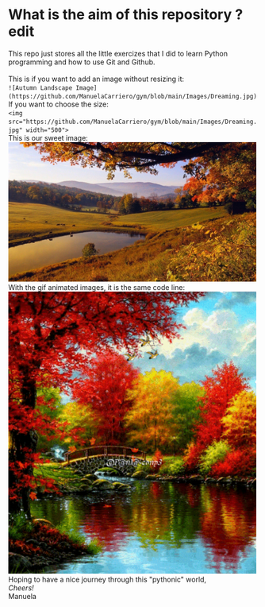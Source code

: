# What is the aim of this repository ? edit
This repo just stores all the little exercizes that I did to learn Python programming and how to use Git and Github. <br />
<br />
This is if you want to add an image without resizing it:
<br />
`![Autumn Landscape Image](https://github.com/ManuelaCarriero/gym/blob/main/Images/Dreaming.jpg)`
<br />
If you want to choose the size:
<br />
`<img src="https://github.com/ManuelaCarriero/gym/blob/main/Images/Dreaming.jpg" width="500">`
<br />
This is our sweet image:
<br />
<img src="https://github.com/ManuelaCarriero/gym/blob/main/Images/Dreaming.jpg" width="500">
<br />
With the gif animated images, it is the same code line: 
<br />
<img src="https://github.com/ManuelaCarriero/gym/blob/main/Images/Autumn.gif" width="500">
<br />
Hoping to have a nice journey through this "pythonic" world, <br />
*Cheers!* <br />
Manuela

